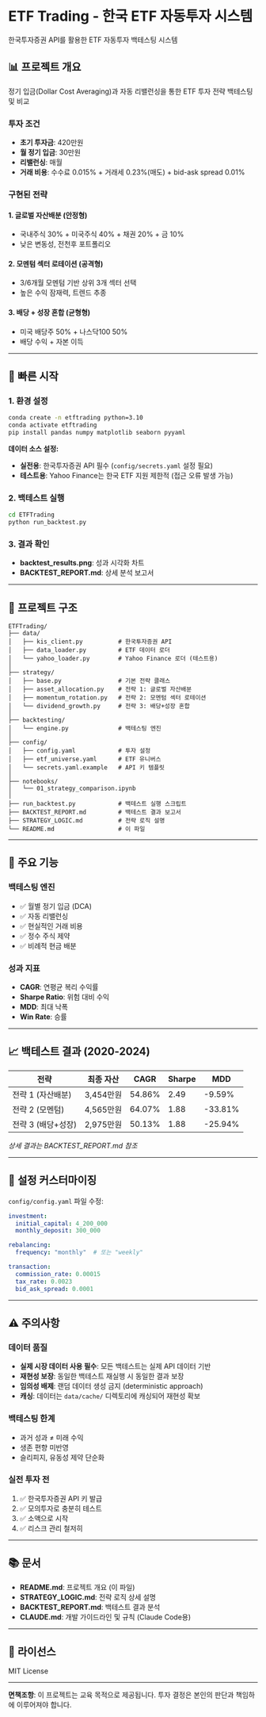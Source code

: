 # ETF Trading - 한국 ETF 자동투자 시스템

한국투자증권 API를 활용한 ETF 자동투자 백테스팅 시스템

## 📊 프로젝트 개요

정기 입금(Dollar Cost Averaging)과 자동 리밸런싱을 통한 ETF 투자 전략 백테스팅 및 비교

### 투자 조건
- **초기 투자금**: 420만원
- **월 정기 입금**: 30만원
- **리밸런싱**: 매월
- **거래 비용**: 수수료 0.015% + 거래세 0.23%(매도) + bid-ask spread 0.01%

### 구현된 전략

#### 1. 글로벌 자산배분 (안정형)
- 국내주식 30% + 미국주식 40% + 채권 20% + 금 10%
- 낮은 변동성, 전천후 포트폴리오

#### 2. 모멘텀 섹터 로테이션 (공격형)
- 3/6개월 모멘텀 기반 상위 3개 섹터 선택
- 높은 수익 잠재력, 트렌드 추종

#### 3. 배당 + 성장 혼합 (균형형)
- 미국 배당주 50% + 나스닥100 50%
- 배당 수익 + 자본 이득

---

## 🚀 빠른 시작

### 1. 환경 설정
```bash
conda create -n etftrading python=3.10
conda activate etftrading
pip install pandas numpy matplotlib seaborn pyyaml
```

**데이터 소스 설정:**
- **실전용**: 한국투자증권 API 필수 (`config/secrets.yaml` 설정 필요)
- **테스트용**: Yahoo Finance는 한국 ETF 지원 제한적 (접근 오류 발생 가능)

### 2. 백테스트 실행
```bash
cd ETFTrading
python run_backtest.py
```

### 3. 결과 확인
- **backtest_results.png**: 성과 시각화 차트
- **BACKTEST_REPORT.md**: 상세 분석 보고서

---

## 📁 프로젝트 구조

```
ETFTrading/
├── data/
│   ├── kis_client.py          # 한국투자증권 API
│   ├── data_loader.py         # ETF 데이터 로더
│   └── yahoo_loader.py        # Yahoo Finance 로더 (테스트용)
│
├── strategy/
│   ├── base.py                # 기본 전략 클래스
│   ├── asset_allocation.py    # 전략 1: 글로벌 자산배분
│   ├── momentum_rotation.py   # 전략 2: 모멘텀 섹터 로테이션
│   └── dividend_growth.py     # 전략 3: 배당+성장 혼합
│
├── backtesting/
│   └── engine.py              # 백테스팅 엔진
│
├── config/
│   ├── config.yaml            # 투자 설정
│   ├── etf_universe.yaml      # ETF 유니버스
│   └── secrets.yaml.example   # API 키 템플릿
│
├── notebooks/
│   └── 01_strategy_comparison.ipynb
│
├── run_backtest.py            # 백테스트 실행 스크립트
├── BACKTEST_REPORT.md         # 백테스트 결과 보고서
├── STRATEGY_LOGIC.md          # 전략 로직 설명
└── README.md                  # 이 파일
```

---

## 🎯 주요 기능

### 백테스팅 엔진
- ✅ 월별 정기 입금 (DCA)
- ✅ 자동 리밸런싱
- ✅ 현실적인 거래 비용
- ✅ 정수 주식 제약
- ✅ 비례적 현금 배분

### 성과 지표
- **CAGR**: 연평균 복리 수익률
- **Sharpe Ratio**: 위험 대비 수익
- **MDD**: 최대 낙폭
- **Win Rate**: 승률

---

## 📈 백테스트 결과 (2020-2024)

| 전략 | 최종 자산 | CAGR | Sharpe | MDD |
|------|----------|------|--------|-----|
| 전략 1 (자산배분) | 3,454만원 | 54.86% | 2.49 | -9.59% |
| 전략 2 (모멘텀) | 4,565만원 | 64.07% | 1.88 | -33.81% |
| 전략 3 (배당+성장) | 2,975만원 | 50.13% | 1.88 | -25.94% |

*상세 결과는 BACKTEST_REPORT.md 참조*

---

## 🔧 설정 커스터마이징

`config/config.yaml` 파일 수정:
```yaml
investment:
  initial_capital: 4_200_000
  monthly_deposit: 300_000

rebalancing:
  frequency: "monthly"  # 또는 "weekly"

transaction:
  commission_rate: 0.00015
  tax_rate: 0.0023
  bid_ask_spread: 0.0001
```

---

## ⚠️ 주의사항

### 데이터 품질
- **실제 시장 데이터 사용 필수**: 모든 백테스트는 실제 API 데이터 기반
- **재현성 보장**: 동일한 백테스트 재실행 시 동일한 결과 보장
- **임의성 배제**: 랜덤 데이터 생성 금지 (deterministic approach)
- **캐싱**: 데이터는 `data/cache/` 디렉토리에 캐싱되어 재현성 확보

### 백테스팅 한계
- 과거 성과 ≠ 미래 수익
- 생존 편향 미반영
- 슬리피지, 유동성 제약 단순화

### 실전 투자 전
1. ✅ 한국투자증권 API 키 발급
2. ✅ 모의투자로 충분히 테스트
3. ✅ 소액으로 시작
4. ✅ 리스크 관리 철저히

---

## 📚 문서

- **README.md**: 프로젝트 개요 (이 파일)
- **STRATEGY_LOGIC.md**: 전략 로직 상세 설명
- **BACKTEST_REPORT.md**: 백테스트 결과 분석
- **CLAUDE.md**: 개발 가이드라인 및 규칙 (Claude Code용)

---

## 📄 라이선스

MIT License

---

**면책조항**: 이 프로젝트는 교육 목적으로 제공됩니다. 투자 결정은 본인의 판단과 책임하에 이루어져야 합니다.
